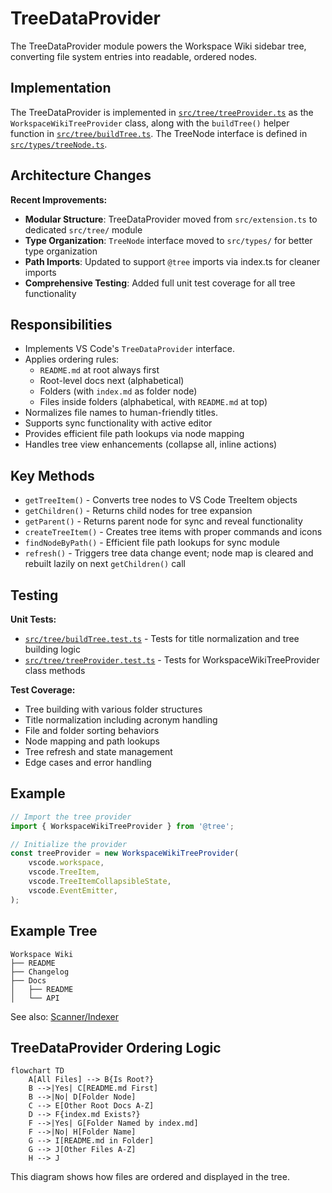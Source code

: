 # TreeDataProvider

The TreeDataProvider module powers the Workspace Wiki sidebar tree, converting file system entries into readable, ordered nodes.

## Implementation

The TreeDataProvider is implemented in [`src/tree/treeProvider.ts`](../../src/tree/treeProvider.ts) as the `WorkspaceWikiTreeProvider` class, along with the `buildTree()` helper function in [`src/tree/buildTree.ts`](../../src/tree/buildTree.ts). The TreeNode interface is defined in [`src/types/treeNode.ts`](../../src/types/treeNode.ts).

## Architecture Changes

**Recent Improvements:**

- **Modular Structure**: TreeDataProvider moved from `src/extension.ts` to dedicated `src/tree/` module
- **Type Organization**: `TreeNode` interface moved to `src/types/` for better type organization
- **Path Imports**: Updated to support `@tree` imports via index.ts for cleaner imports
- **Comprehensive Testing**: Added full unit test coverage for all tree functionality

## Responsibilities

- Implements VS Code's `TreeDataProvider` interface.
- Applies ordering rules:
    - `README.md` at root always first
    - Root-level docs next (alphabetical)
    - Folders (with `index.md` as folder node)
    - Files inside folders (alphabetical, with `README.md` at top)
- Normalizes file names to human-friendly titles.
- Supports sync functionality with active editor
- Provides efficient file path lookups via node mapping
- Handles tree view enhancements (collapse all, inline actions)

## Key Methods

- `getTreeItem()` - Converts tree nodes to VS Code TreeItem objects
- `getChildren()` - Returns child nodes for tree expansion
- `getParent()` - Returns parent node for sync and reveal functionality
- `createTreeItem()` - Creates tree items with proper commands and icons
- `findNodeByPath()` - Efficient file path lookups for sync module
- `refresh()` - Triggers tree data change event; node map is cleared and rebuilt lazily on next `getChildren()` call

## Testing

**Unit Tests:**

- [`src/tree/buildTree.test.ts`](../../src/tree/buildTree.test.ts) - Tests for title normalization and tree building logic
- [`src/tree/treeProvider.test.ts`](../../src/tree/treeProvider.test.ts) - Tests for WorkspaceWikiTreeProvider class methods

**Test Coverage:**

- Tree building with various folder structures
- Title normalization including acronym handling
- File and folder sorting behaviors
- Node mapping and path lookups
- Tree refresh and state management
- Edge cases and error handling

## Example

```ts
// Import the tree provider
import { WorkspaceWikiTreeProvider } from '@tree';

// Initialize the provider
const treeProvider = new WorkspaceWikiTreeProvider(
	vscode.workspace,
	vscode.TreeItem,
	vscode.TreeItemCollapsibleState,
	vscode.EventEmitter,
);
```

## Example Tree

```text
Workspace Wiki
├── README
├── Changelog
├── Docs
│   ├── README
│   └── API
```

See also: [Scanner/Indexer](./scanner.md)

## TreeDataProvider Ordering Logic

```mermaid
flowchart TD
    A[All Files] --> B{Is Root?}
    B -->|Yes| C[README.md First]
    B -->|No| D[Folder Node]
    C --> E[Other Root Docs A-Z]
    D --> F{index.md Exists?}
    F -->|Yes| G[Folder Named by index.md]
    F -->|No| H[Folder Name]
    G --> I[README.md in Folder]
    G --> J[Other Files A-Z]
    H --> J
```

This diagram shows how files are ordered and displayed in the tree.
